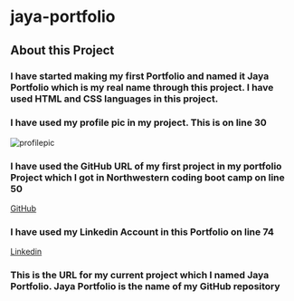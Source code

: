 # jaya-portfolio
## About this Project
### I have started making my first Portfolio and named it Jaya Portfolio which is my real name through this project. I have used HTML and CSS languages in this project.

### I have used my profile pic in my project. This is on line 30
![profilepic](https://user-images.githubusercontent.com/111536082/194132550-be686d87-918b-4e00-a107-5d2f61cd00a5.png)

### I have used the GitHub URL of my first project in my portfolio Project which I got in Northwestern coding boot camp on line 50 
[GitHub]( https://jaya4ever.github.io/refactoring-horiseon-website/ "GitHub page")

### I have used my Linkedin Account in this Portfolio on line 74
 [Linkedin](https://www.linkedin.com/in/jaya-singh-9aa606133/ "Linkedin home")

### This is the URL for my current project which I named Jaya Portfolio. Jaya Portfolio is the name of my GitHub repository




